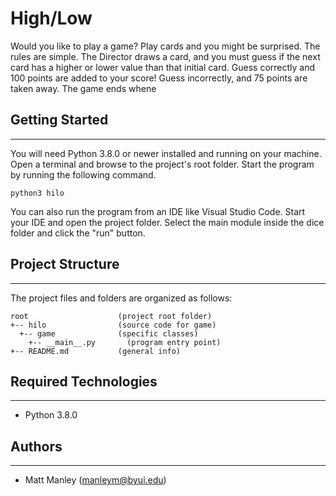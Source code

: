 # High/Low
Would you like to play a game? Play cards and you might be surprised. The rules are simple. The
Director draws a card, and you must guess if the next card has a higher or lower value than that
initial card. Guess correctly and 100 points are added to your score! Guess incorrectly, and 75
points are taken away. The game ends whene

## Getting Started
---
You will need Python 3.8.0 or newer installed and running on your machine. Open a terminal and 
browse to the project's root folder. Start the program by running the following command.
```
python3 hilo 
```
You can also run the program from an IDE like Visual Studio Code. Start your IDE and open the 
project folder. Select the main module inside the dice folder and click the "run" button.

## Project Structure
---
The project files and folders are organized as follows:
```
root                    (project root folder)
+-- hilo                (source code for game)
  +-- game              (specific classes)
    +-- __main__.py       (program entry point)
+-- README.md           (general info)
```

## Required Technologies
---
* Python 3.8.0

## Authors
---
* Matt Manley (manleym@byui.edu)
















































